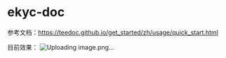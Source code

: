 # ekyc-doc
参考文档：https://teedoc.github.io/get_started/zh/usage/quick_start.html

目前效果：
![Uploading image.png…]()

